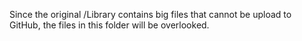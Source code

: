 Since the original /Library contains big files that cannot be upload to GitHub, the files in this folder will be overlooked.
